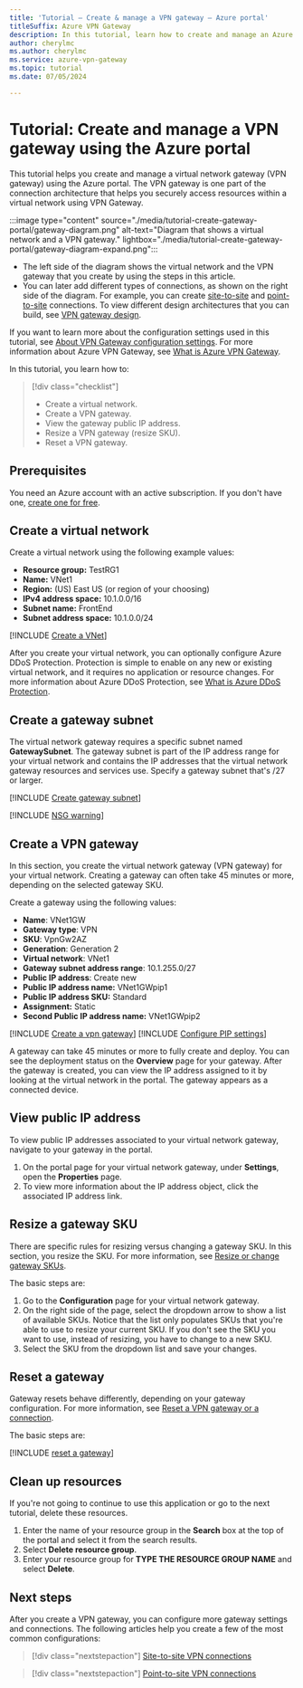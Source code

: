 ```yaml
---
title: 'Tutorial – Create & manage a VPN gateway – Azure portal'
titleSuffix: Azure VPN Gateway
description: In this tutorial, learn how to create and manage an Azure VPN gateway by using the Azure portal.
author: cherylmc
ms.author: cherylmc
ms.service: azure-vpn-gateway
ms.topic: tutorial
ms.date: 07/05/2024

---
```


# Tutorial: Create and manage a VPN gateway using the Azure portal

This tutorial helps you create and manage a virtual network gateway (VPN gateway) using the Azure portal. The VPN gateway is one part of the connection architecture that helps you securely access resources within a virtual network using VPN Gateway.

:::image type="content" source="./media/tutorial-create-gateway-portal/gateway-diagram.png" alt-text="Diagram that shows a virtual network and a VPN gateway." lightbox="./media/tutorial-create-gateway-portal/gateway-diagram-expand.png":::

* The left side of the diagram shows the virtual network and the VPN gateway that you create by using the steps in this article.
* You can later add different types of connections, as shown on the right side of the diagram. For example, you can create [site-to-site](tutorial-site-to-site-portal.md) and [point-to-site](point-to-site-about.md) connections. To view different design architectures that you can build, see [VPN gateway design](design.md).

If you want to learn more about the configuration settings used in this tutorial, see [About VPN Gateway configuration settings](vpn-gateway-about-vpn-gateway-settings.md). For more information about Azure VPN Gateway, see [What is Azure VPN Gateway](vpn-gateway-about-vpngateways.md).

In this tutorial, you learn how to:

> [!div class="checklist"]
> * Create a virtual network.
> * Create a VPN gateway.
> * View the gateway public IP address.
> * Resize a VPN gateway (resize SKU).
> * Reset a VPN gateway.

## Prerequisites

You need an Azure account with an active subscription. If you don't have one, [create one for free](https://azure.microsoft.com/free/?ref=microsoft.com&utm_source=microsoft.com&utm_medium=docs&utm_campaign=visualstudio).

## <a name="CreatVNet"></a>Create a virtual network

Create a virtual network using the following example values:

* **Resource group:** TestRG1
* **Name:** VNet1
* **Region:** (US) East US (or region of your choosing)
* **IPv4 address space:** 10.1.0.0/16
* **Subnet name:** FrontEnd
* **Subnet address space:** 10.1.0.0/24

[!INCLUDE [Create a VNet](../../includes/vpn-gateway-basic-vnet-rm-portal-include.md)]

After you create your virtual network, you can optionally configure Azure DDoS Protection. Protection is simple to enable on any new or existing virtual network, and it requires no application or resource changes. For more information about Azure DDoS Protection, see [What is Azure DDoS Protection](../ddos-protection/ddos-protection-overview.md).

## Create a gateway subnet

The virtual network gateway requires a specific subnet named **GatewaySubnet**. The gateway subnet is part of the IP address range for your virtual network and contains the IP addresses that the virtual network gateway resources and services use. Specify a gateway subnet that's /27 or larger.

[!INCLUDE [Create gateway subnet](../../includes/vpn-gateway-create-gateway-subnet-portal-include.md)]

[!INCLUDE [NSG warning](../../includes/vpn-gateway-no-nsg-include.md)]

## <a name="VNetGateway"></a>Create a VPN gateway

In this section, you create the virtual network gateway (VPN gateway) for your virtual network. Creating a gateway can often take 45 minutes or more, depending on the selected gateway SKU.

Create a gateway using the following values:

* **Name**: VNet1GW
* **Gateway type**: VPN
* **SKU**: VpnGw2AZ
* **Generation**: Generation 2
* **Virtual network**: VNet1
* **Gateway subnet address range**: 10.1.255.0/27
* **Public IP address**: Create new
* **Public IP address name:** VNet1GWpip1
* **Public IP address SKU:** Standard
* **Assignment:** Static
* **Second Public IP address name:** VNet1GWpip2

[!INCLUDE [Create a vpn gateway](../../includes/vpn-gateway-add-azgw-portal-include.md)]
[!INCLUDE [Configure PIP settings](../../includes/vpn-gateway-add-azgw-pip-portal-include.md)]

A gateway can take 45 minutes or more to fully create and deploy. You can see the deployment status on the **Overview** page for your gateway. After the gateway is created, you can view the IP address assigned to it by looking at the virtual network in the portal. The gateway appears as a connected device.

## <a name="view"></a>View public IP address

To view public IP addresses associated to your virtual network gateway, navigate to your gateway in the portal.

1. On the portal page for your virtual network gateway, under **Settings**, open the **Properties** page.
1. To view more information about the IP address object, click the associated IP address link.

## <a name="resize"></a>Resize a gateway SKU

There are specific rules for resizing versus changing a gateway SKU. In this section, you resize the SKU. For more information, see [Resize or change gateway SKUs](about-gateway-skus.md#resizechange).

The basic steps are:

1. Go to the **Configuration** page for your virtual network gateway.
1. On the right side of the page, select the dropdown arrow to show a list of available SKUs. Notice that the list only populates SKUs that you're able to use to resize your current SKU. If you don't see the SKU you want to use, instead of resizing, you have to change to a new SKU.
1. Select the SKU from the dropdown list and save your changes.

## <a name="reset"></a>Reset a gateway

Gateway resets behave differently, depending on your gateway configuration. For more information, see [Reset a VPN gateway or a connection](reset-gateway.md).

The basic steps are:

[!INCLUDE [reset a gateway](../../includes/vpn-gateway-reset-gw-portal-include.md)]

## Clean up resources

If you're not going to continue to use this application or go to the next tutorial, delete
these resources.

1. Enter the name of your resource group in the **Search** box at the top of the portal and select it from the search results.
1. Select **Delete resource group**.
1. Enter your resource group for **TYPE THE RESOURCE GROUP NAME** and select **Delete**.

## Next steps

After you create a VPN gateway, you can configure more gateway settings and connections. The following articles help you create a few of the most common configurations:

> [!div class="nextstepaction"]
> [Site-to-site VPN connections](./tutorial-site-to-site-portal.md)

> [!div class="nextstepaction"]
> [Point-to-site VPN connections](vpn-gateway-howto-point-to-site-resource-manager-portal.md)
